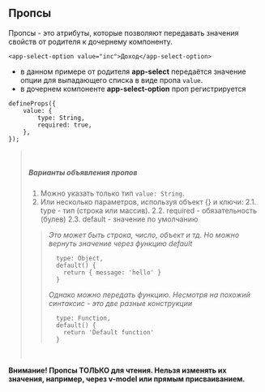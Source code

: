 ## Пропсы
Пропсы - это атрибуты, которые позволяют передавать значения свойств от родителя к дочернему компоненту.

```
<app-select-option value="inc">Доход</app-select-option>
```
- в данном примере от родителя **app-select** передаётся значение опции для выпадающего списка в виде пропа `value`.
- в дочернем компоненте **app-select-option** проп регистрируется

```
defineProps({
    value: {
        type: String,
        required: true,
    },
});
```
> &nbsp;
> ##### Варианты объявления пропов 
> 1. Можно указать только тип `value: String`.
> 2. Или несколько параметров, используя объект {} и ключи:
>   2.1. type - тип (строка или массив).
>   2.2. required - обязательность (булев)
>   2.3. default - значение по умолчанию
>>  _Это может быть строка, число, объект и тд. Но можно вернуть значение через функцию default_
>> 
>> ```
>>   type: Object,
>>   default() {
>>     return { message: 'hello' }
>>   }
>> ```
>>  _Однако можно передать функцию. Несмотря на похожий синтаксис - это две разные конструкции_
>>```
>>   type: Function,
>>   default() {
>>     return 'Default function'
>>   }
> &nbsp;

**Внимание! Пропсы ТОЛЬКО для чтения. Нельзя изменять их значения, например, через v-model или прямым присваиванием.**